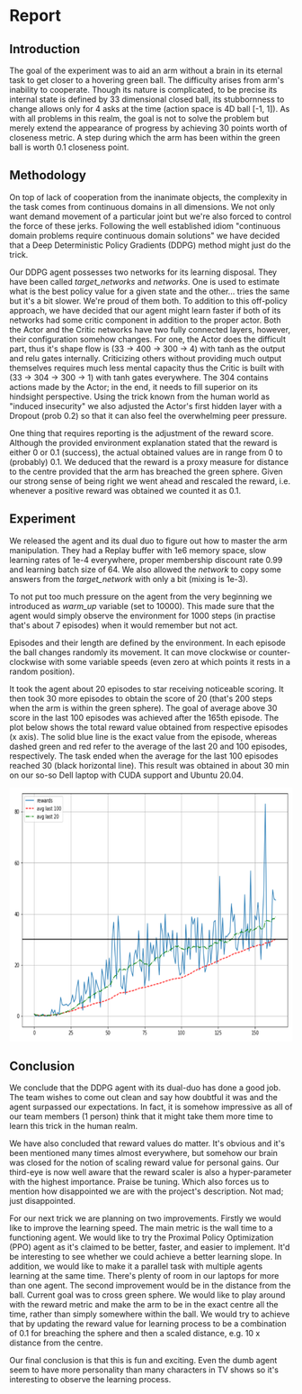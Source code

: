 # Report

## Introduction

The goal of the experiment was to aid an arm without a brain in its eternal task to get closer to a hovering green ball. The difficulty arises from arm's inability to cooperate. Though its nature is complicated, to be precise its internal state is defined by 33 dimensional closed ball, its stubbornness to change allows only for 4 asks at the time (action space is 4D ball [-1, 1]).
As with all problems in this realm, the goal is not to solve the problem but merely extend the appearance of progress by achieving 30 points worth of closeness metric. A step during which the arm has been within the green ball is worth 0.1 closeness point.

## Methodology

On top of lack of cooperation from the inanimate objects, the complexity in the task comes from continuous domains in all dimensions. We not only want demand movement of a particular joint but we're also forced to control the force of these jerks. Following the well established idiom "continuous domain problems require continuous domain solutions" we have decided that a Deep Deterministic Policy Gradients (DDPG) method might just do the trick. 

Our DDPG agent possesses two networks for its learning disposal. They have been called *target_networks* and *networks*. One is used to estimate what is the best policy value for a given state and the other... tries the same but it's a bit slower. We're proud of them both. To addition to this off-policy approach, we have decided that our agent might learn faster if both of its networks had some critic component in addition to the proper actor. Both the Actor and the Critic networks have two fully connected layers, however, their configuration somehow changes. For one, the Actor does the difficult part, thus it's shape flow is (33 -> 400 -> 300 -> 4) with tanh as the output and relu gates internally. Criticizing others without providing much output themselves requires much less mental capacity thus the Critic is built with (33 -> 304 -> 300 -> 1) with tanh gates everywhere. The 304 contains actions made by the Actor; in the end, it needs to fill superior on its hindsight perspective. Using the trick known from the human world as "induced insecurity" we also adjusted the Actor's first hidden layer with a Dropout (prob 0.2) so that it can also feel the overwhelming peer pressure.

One thing that requires reporting is the adjustment of the reward score. Although the provided environment explanation stated that the reward is either 0 or 0.1 (success), the actual obtained values are in range from 0 to (probably) 0.1. We deduced that the reward is a proxy measure for distance to the centre provided that the arm has breached the green sphere. Given our strong sense of being right we went ahead and rescaled the reward, i.e. whenever a positive reward was obtained we counted it as 0.1.

## Experiment

We released the agent and its dual duo to figure out how to master the arm manipulation. They had a Replay buffer with 1e6 memory space, slow learning rates of 1e-4 everywhere, proper membership discount rate 0.99 and learning batch size of 64. We also allowed the *network* to copy some answers from the *target_network* with only a bit (mixing is 1e-3).

To not put too much pressure on the agent from the very beginning we introduced as *warm_up* variable (set to 10000). This made sure that the agent would simply observe the environment for 1000 steps (in practise that's about 7 episodes) when it would remember but not act.

Episodes and their length are defined by the environment. In each episode the ball changes randomly its movement. It can move clockwise or counter-clockwise with some variable speeds (even zero at which points it rests in a random position).

It took the agent about 20 episodes to star receiving noticeable scoring. It then took 30 more episodes to obtain the score of 20 (that's 200 steps when the arm is within the green sphere). The
goal of average above 30 score in the last 100 episodes was achieved after the 165th episode. The plot below shows the total reward value obtained from respective episodes (x axis). The solid blue line is the exact value from the episode, whereas dashed green and red refer to the average of the last 20 and 100 episodes, respectively. The task ended when the average for the last 100 episodes reached 30 (black horizontal line).
This result was obtained in about 30 min on our so-so Dell laptop with CUDA support and Ubuntu 20.04.

<img src="p2_rewards.png" width="800px" height="450px" />


## Conclusion

We conclude that the DDPG agent with its dual-duo has done a good job. The team wishes to come out clean and say how doubtful it was and the agent surpassed our expectations. In fact, it is somehow impressive as all of our team members (1 person) think that it might take them more time to learn this trick in the human realm.

We have also concluded that reward values do matter. It's obvious and it's been mentioned many times almost everywhere, but somehow our brain was closed for the notion of scaling reward value for personal gains. Our third-eye is now well aware that the reward scaler is also a hyper-parameter with the highest importance. Praise be tuning. Which also forces us to mention how disappointed we are with the project's description. Not mad; just disappointed.

For our next trick we are planning on two improvements. Firstly we would like to improve the learning speed. The main metric is the wall time to a functioning agent. We would like to try the Proximal Policy Optimization (PPO) agent as it's claimed to be better, faster, and easier to implement. It'd be interesting to see whether we could achieve a better learning slope. In addition, we would like to make it a parallel task with multiple agents learning at the same time. There's plenty of room in our laptops for more than one agent.
The second improvement would be in the distance from the ball. Current goal was to cross green sphere. We would like to play around with the reward metric and make the arm to be in the exact centre all the time, rather than simply somewhere within the ball. We would try to achieve that by updating the reward value for learning process to be a combination of 0.1 for breaching the sphere and then a scaled distance, e.g. 10 x distance from the centre.

Our final conclusion is that this is fun and exciting. Even the dumb agent seem to have more personality than many characters in TV shows so it's interesting to observe the learning process.
